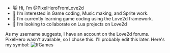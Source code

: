 - 😺 Hi, I’m @PixelHeroFromLove2d
- 📌 I’m interested in Game coding, Music making, and Sprite work.
- 🌱 I’m currently learning game coding using the Love2d framework.
- 👀 I’m looking to collaborate on Lua projects on Love2d

As my username suggests, I have an account on the Love2d forums. PixelHero wasn't available, so I chose this. I'll probably edit this later.
Here's my symbol:
![IfGames](https://user-images.githubusercontent.com/105568613/168450637-4d3832ff-f6f6-4b52-a6e7-39cb3cb80dd2.png)
